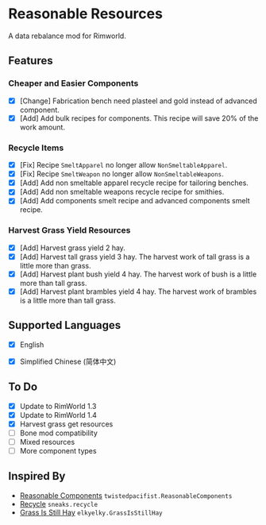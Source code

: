 # Reasonable Resources

A data rebalance mod for Rimworld.

## Features

### Cheaper and Easier Components

* [x] [Change] Fabrication bench need plasteel and gold instead of advanced component.
* [x] [Add] Add bulk recipes for components. This recipe will save 20% of the work amount.

### Recycle Items

* [x] [Fix] Recipe `SmeltApparel` no longer allow `NonSmeltableApparel`.
* [x] [Fix] Recipe `SmeltWeapon`  no longer allow `NonSmeltableWeapons`.
* [x] [Add] Add non smeltable apparel recycle recipe for tailoring benches.
* [x] [Add] Add non smeltable  weapons recycle recipe for smithies.
* [x] [Add] Add components smelt recipe and advanced components smelt recipe.

### Harvest Grass Yield Resources

* [x] [Add] Harvest grass yield 2 hay.
* [x] [Add] Harvest tall grass yield 3 hay. The harvest work of tall grass is a little more than grass.
* [x] [Add] Harvest plant bush yield 4 hay. The harvest work of bush is a little more than tall grass.
* [x] [Add] Harvest plant brambles yield 4 hay. The harvest work of brambles is a little more than tall grass.

## Supported Languages

* [x] English

* [x] Simplified Chinese (简体中文)

## To Do

* [x] Update to RimWorld 1.3
* [x] Update to RimWorld 1.4
* [x] Harvest grass get resources
* [ ] Bone mod compatibility
* [ ] Mixed resources
* [ ] More component types

## Inspired By

* [Reasonable Components](https://steamcommunity.com/sharedfiles/filedetails/?id=1542915888) `twistedpacifist.ReasonableComponents`
* [Recycle](https://steamcommunity.com/sharedfiles/filedetails/?id=1534883539) `sneaks.recycle`
* [Grass Is Still Hay](https://steamcommunity.com/sharedfiles/filedetails/?id=2193891816) `elkyelky.GrassIsStillHay`



